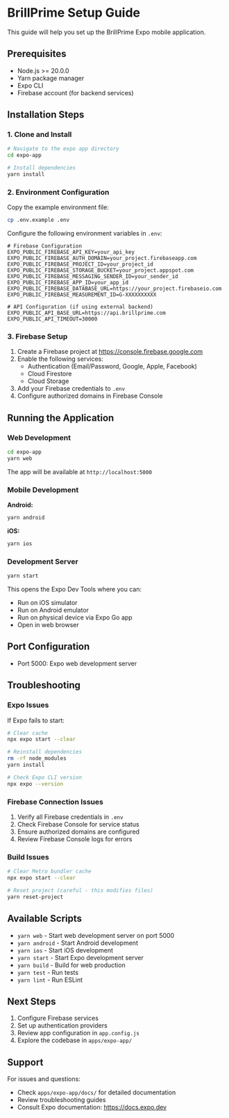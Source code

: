 
# BrillPrime Setup Guide

This guide will help you set up the BrillPrime Expo mobile application.

## Prerequisites

- Node.js >= 20.0.0
- Yarn package manager
- Expo CLI
- Firebase account (for backend services)

## Installation Steps

### 1. Clone and Install

```bash
# Navigate to the expo app directory
cd expo-app

# Install dependencies
yarn install
```

### 2. Environment Configuration

Copy the example environment file:

```bash
cp .env.example .env
```

Configure the following environment variables in `.env`:

```env
# Firebase Configuration
EXPO_PUBLIC_FIREBASE_API_KEY=your_api_key
EXPO_PUBLIC_FIREBASE_AUTH_DOMAIN=your_project.firebaseapp.com
EXPO_PUBLIC_FIREBASE_PROJECT_ID=your_project_id
EXPO_PUBLIC_FIREBASE_STORAGE_BUCKET=your_project.appspot.com
EXPO_PUBLIC_FIREBASE_MESSAGING_SENDER_ID=your_sender_id
EXPO_PUBLIC_FIREBASE_APP_ID=your_app_id
EXPO_PUBLIC_FIREBASE_DATABASE_URL=https://your_project.firebaseio.com
EXPO_PUBLIC_FIREBASE_MEASUREMENT_ID=G-XXXXXXXXXX

# API Configuration (if using external backend)
EXPO_PUBLIC_API_BASE_URL=https://api.brillprime.com
EXPO_PUBLIC_API_TIMEOUT=30000
```

### 3. Firebase Setup

1. Create a Firebase project at https://console.firebase.google.com
2. Enable the following services:
   - Authentication (Email/Password, Google, Apple, Facebook)
   - Cloud Firestore
   - Cloud Storage
3. Add your Firebase credentials to `.env`
4. Configure authorized domains in Firebase Console

## Running the Application

### Web Development

```bash
cd expo-app
yarn web
```

The app will be available at `http://localhost:5000`

### Mobile Development

**Android:**
```bash
yarn android
```

**iOS:**
```bash
yarn ios
```

### Development Server

```bash
yarn start
```

This opens the Expo Dev Tools where you can:
- Run on iOS simulator
- Run on Android emulator
- Run on physical device via Expo Go app
- Open in web browser

## Port Configuration

- Port 5000: Expo web development server

## Troubleshooting

### Expo Issues

If Expo fails to start:
```bash
# Clear cache
npx expo start --clear

# Reinstall dependencies
rm -rf node_modules
yarn install

# Check Expo CLI version
npx expo --version
```

### Firebase Connection Issues

1. Verify all Firebase credentials in `.env`
2. Check Firebase Console for service status
3. Ensure authorized domains are configured
4. Review Firebase Console logs for errors

### Build Issues

```bash
# Clear Metro bundler cache
npx expo start --clear

# Reset project (careful - this modifies files)
yarn reset-project
```

## Available Scripts

- `yarn web` - Start web development server on port 5000
- `yarn android` - Start Android development
- `yarn ios` - Start iOS development
- `yarn start` - Start Expo development server
- `yarn build` - Build for web production
- `yarn test` - Run tests
- `yarn lint` - Run ESLint

## Next Steps

1. Configure Firebase services
2. Set up authentication providers
3. Review app configuration in `app.config.js`
4. Explore the codebase in `apps/expo-app/`

## Support

For issues and questions:
- Check `apps/expo-app/docs/` for detailed documentation
- Review troubleshooting guides
- Consult Expo documentation: https://docs.expo.dev

